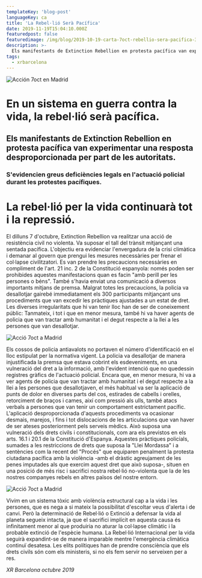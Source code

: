 ```yaml
---
templateKey: 'blog-post'
languageKey: ca
title: 'La Rebel·lió Serà Pacífica'
date: 2019-11-19T15:04:10.000Z
featuredpost: false
featuredimage: /img/blog/2019-10-19-carta-7oct-rebellio-sera-pacifica-3.jpg
description: >-
  Els manifestants de Extinction Rebellion en protesta pacífica van experimentar una resposta desproporcionada per part de les autoritats.
tags:
  - xrbarcelona
---
```


![Acción 7oct en Madrid](/img/blog/2019-10-19-carta-7oct-rebellio-sera-pacifica-1.png)

# En un sistema en guerra contra la vida, la rebel·lió serà pacífica.

## Els manifestants de Extinction Rebellion en protesta pacífica van experimentar una resposta desproporcionada per part de les autoritats.

### S'evidencien greus deficiències legals en l'actuació policial durant les protestes pacífiques.

# La rebel·lió per la vida continuarà tot i la repressió.

El dilluns 7 d'octubre, Extinction Rebellion va realitzar una acció de resistència civil no violenta. Va suposar el tall del trànsit mitjançant una sentada pacífica.
L'objectiu era evidenciar l'envergadura de la crisi climàtica i demanar al govern que prengui les mesures necessàries per frenar el col·lapse civilitzatori. Es van prendre les precaucions necessàries en compliment de l'art. 21 inc. 2 de la Constitució espanyola: només poden ser prohibides aquestes manifestacions quan es facin "amb perill per les persones o béns". També s'havia enviat una comunicació a diversos importants mitjans de premsa.
Malgrat totes les precaucions, la policia va desallotjar gairebé immediatament els 300 participants mitjançant uns procediments que van excedir les pràctiques ajustades a un estat de dret. Les diverses irregularitats que hi van tenir lloc han de ser de coneixement públic:
Tanmateix, i tot i que en menor mesura, també hi va haver agents de policia que van tractar amb humanitat i el degut respecte a la llei a les persones que van desallotjar.

![Acció 7oct a Madrid](/img/blog/2019-10-19-carta-7oct-rebellio-sera-pacifica-2.png)

Els cossos de policia antiavalots no portaven el número d'identificació en el lloc estipulat per la normativa vigent.
La policia va desallotjar de manera injustificada la premsa que estava cobrint els esdeveniments, en una vulneració del dret a la informació, amb l'evident intenció que no quedessin registres gràfics de l'actuació policial. 
Encara que, en menor mesura, hi va a ver agents de policia que van tractar amb humanitat i el degut respecte a la llei a les persones que desallotjaven, el més habitual va ser la aplicació de punts de dolor en diverses parts del cos, estirades de cabells i orelles, retorciment de braços i cames, així com pressió als ulls, també atacs verbals a persones que van tenir un comportament estrictament pacífic.
L'aplicació desproporcionada d'aquests procediments va ocasionar desmais, marejos, i fins i tot dislocacions de les articulacions que van haver de ser ateses posteriorment pels serveis mèdics.
Això suposa una vulneració dels drets civils i constitucionals, com ara els previstos en els arts. 16.1 i 20.1 de la Constitució d'Espanya.
Aquestes pràctiques policials, sumades a les restriccions de drets que suposa la "Llei Mordassa" i a sentències com la recent del "Procés" que equiparen penalment la protesta ciutadana pacífica amb la violència -amb el dràstic agreujament de les penes imputades als que exercim aquest dret que això suposa-, situen en una posició de més risc i sacrifici nostra rebel·lió no-violenta que la de les nostres companyes rebels en altres països del nostre entorn.

![Acció 7oct a Madrid](/img/blog/2019-10-19-carta-7oct-rebellio-sera-pacifica-3.png)

Vivim en un sistema tòxic amb violència estructural cap a la vida i les persones, que es nega a si mateix la possibilitat d'escoltar veus d'alerta i de canvi. Però la determinació de Rebel·lió o Extinció a defensar la vida al planeta segueix intacta, ja que el sacrifici implícit en aquesta causa és infinitament menor al que produiria no aturar la col·lapse climàtic i la probable extinció de l'espècie humana.
La Rebel·lió Internacional per la vida seguirà expandint-se de manera imparable mentre l'emergència climàtica continuï desatesa. Les elits polítiques han de prendre consciència que els drets civils són com els ministeris, si no els fem servir no serveixen per a res.

*XR Barcelona*
*octubre 2019*
